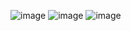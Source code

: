 ![image](https://user-images.githubusercontent.com/48403668/183300748-be5be276-d488-465f-b40c-51cf1a374c02.png)
![image](https://user-images.githubusercontent.com/48403668/183300761-81a28931-a20b-4b8e-8e00-39ff0d0d760c.png)
![image](https://user-images.githubusercontent.com/48403668/183300789-0e827ad7-a3c7-4e3f-9c55-e1fa83d7bd4a.png)
